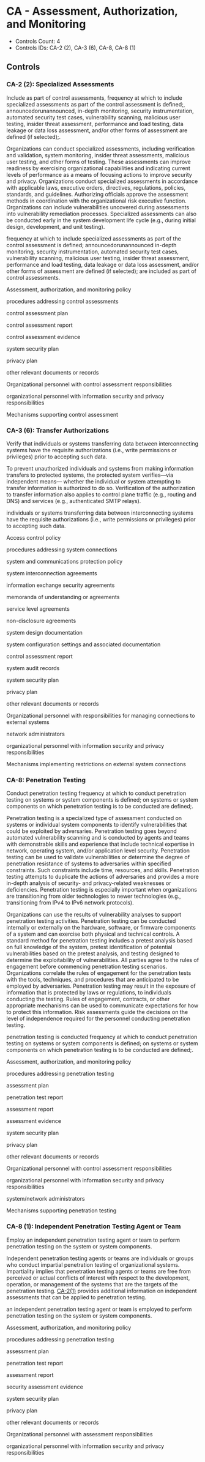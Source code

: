 # CA - Assessment, Authorization, and Monitoring

* Controls Count: 4
* Controls IDs: CA-2 (2), CA-3 (6), CA-8, CA-8 (1)

## Controls

### CA-2 (2): Specialized Assessments

Include as part of control assessments, frequency at which to include specialized assessments as part of the control assessment is defined;, announcedorunannounced, in-depth monitoring, security instrumentation, automated security test cases, vulnerability scanning, malicious user testing, insider threat assessment, performance and load testing, data leakage or data loss assessment, and/or  other forms of assessment are defined (if selected);.

Organizations can conduct specialized assessments, including verification and validation, system monitoring, insider threat assessments, malicious user testing, and other forms of testing. These assessments can improve readiness by exercising organizational capabilities and indicating current levels of performance as a means of focusing actions to improve security and privacy. Organizations conduct specialized assessments in accordance with applicable laws, executive orders, directives, regulations, policies, standards, and guidelines. Authorizing officials approve the assessment methods in coordination with the organizational risk executive function. Organizations can include vulnerabilities uncovered during assessments into vulnerability remediation processes. Specialized assessments can also be conducted early in the system development life cycle (e.g., during initial design, development, and unit testing).

 frequency at which to include specialized assessments as part of the control assessment is defined; announcedorunannounced in-depth monitoring, security instrumentation, automated security test cases, vulnerability scanning, malicious user testing, insider threat assessment, performance and load testing, data leakage or data loss assessment, and/or  other forms of assessment are defined (if selected); are included as part of control assessments.

Assessment, authorization, and monitoring policy

procedures addressing control assessments

control assessment plan

control assessment report

control assessment evidence

system security plan

privacy plan

other relevant documents or records

Organizational personnel with control assessment responsibilities

organizational personnel with information security and privacy responsibilities

Mechanisms supporting control assessment

### CA-3 (6): Transfer Authorizations

Verify that individuals or systems transferring data between interconnecting systems have the requisite authorizations (i.e., write permissions or privileges) prior to accepting such data.

To prevent unauthorized individuals and systems from making information transfers to protected systems, the protected system verifies—via independent means— whether the individual or system attempting to transfer information is authorized to do so. Verification of the authorization to transfer information also applies to control plane traffic (e.g., routing and DNS) and services (e.g., authenticated SMTP relays).

individuals or systems transferring data between interconnecting systems have the requisite authorizations (i.e., write permissions or privileges) prior to accepting such data.

Access control policy

procedures addressing system connections

system and communications protection policy

system interconnection agreements

information exchange security agreements

memoranda of understanding or agreements

service level agreements

non-disclosure agreements

system design documentation

system configuration settings and associated documentation

control assessment report

system audit records

system security plan

privacy plan

other relevant documents or records

Organizational personnel with responsibilities for managing connections to external systems

network administrators

organizational personnel with information security and privacy responsibilities

Mechanisms implementing restrictions on external system connections

### CA-8: Penetration Testing

Conduct penetration testing frequency at which to conduct penetration testing on systems or system components is defined; on systems or system components on which penetration testing is to be conducted are defined;.

Penetration testing is a specialized type of assessment conducted on systems or individual system components to identify vulnerabilities that could be exploited by adversaries. Penetration testing goes beyond automated vulnerability scanning and is conducted by agents and teams with demonstrable skills and experience that include technical expertise in network, operating system, and/or application level security. Penetration testing can be used to validate vulnerabilities or determine the degree of penetration resistance of systems to adversaries within specified constraints. Such constraints include time, resources, and skills. Penetration testing attempts to duplicate the actions of adversaries and provides a more in-depth analysis of security- and privacy-related weaknesses or deficiencies. Penetration testing is especially important when organizations are transitioning from older technologies to newer technologies (e.g., transitioning from IPv4 to IPv6 network protocols).

Organizations can use the results of vulnerability analyses to support penetration testing activities. Penetration testing can be conducted internally or externally on the hardware, software, or firmware components of a system and can exercise both physical and technical controls. A standard method for penetration testing includes a pretest analysis based on full knowledge of the system, pretest identification of potential vulnerabilities based on the pretest analysis, and testing designed to determine the exploitability of vulnerabilities. All parties agree to the rules of engagement before commencing penetration testing scenarios. Organizations correlate the rules of engagement for the penetration tests with the tools, techniques, and procedures that are anticipated to be employed by adversaries. Penetration testing may result in the exposure of information that is protected by laws or regulations, to individuals conducting the testing. Rules of engagement, contracts, or other appropriate mechanisms can be used to communicate expectations for how to protect this information. Risk assessments guide the decisions on the level of independence required for the personnel conducting penetration testing.

penetration testing is conducted frequency at which to conduct penetration testing on systems or system components is defined; on systems or system components on which penetration testing is to be conducted are defined;.

Assessment, authorization, and monitoring policy

procedures addressing penetration testing

assessment plan

penetration test report

assessment report

assessment evidence

system security plan

privacy plan

other relevant documents or records

Organizational personnel with control assessment responsibilities

organizational personnel with information security and privacy responsibilities

system/network administrators

Mechanisms supporting penetration testing

### CA-8 (1): Independent Penetration Testing Agent or Team

Employ an independent penetration testing agent or team to perform penetration testing on the system or system components.

Independent penetration testing agents or teams are individuals or groups who conduct impartial penetration testing of organizational systems. Impartiality implies that penetration testing agents or teams are free from perceived or actual conflicts of interest with respect to the development, operation, or management of the systems that are the targets of the penetration testing. [CA-2(1)](#ca-2.1) provides additional information on independent assessments that can be applied to penetration testing.

an independent penetration testing agent or team is employed to perform penetration testing on the system or system components.

Assessment, authorization, and monitoring policy

procedures addressing penetration testing

assessment plan

penetration test report

assessment report

security assessment evidence

system security plan

privacy plan

other relevant documents or records

Organizational personnel with assessment responsibilities

organizational personnel with information security and privacy responsibilities

